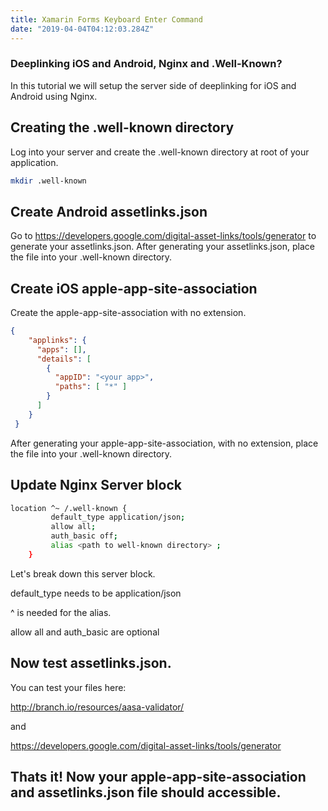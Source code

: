 ```yaml
---
title: Xamarin Forms Keyboard Enter Command 
date: "2019-04-04T04:12:03.284Z"
---
```


### Deeplinking iOS and Android, Nginx and .Well-Known?

In this tutorial we will setup the server side of deeplinking for iOS and Android using Nginx.


## Creating the .well-known directory 
Log into your server and create the .well-known directory at root of your application.

``` bash
mkdir .well-known
```

## Create Android assetlinks.json
Go to https://developers.google.com/digital-asset-links/tools/generator to generate your assetlinks.json.  After generating your assetlinks.json, place the file into your .well-known directory.

## Create iOS apple-app-site-association
Create the apple-app-site-association with no extension.

```json
{
    "applinks": {
      "apps": [],
      "details": [
        {
          "appID": "<your app>",
          "paths": [ "*" ]
        }
      ]
    }
 }
```

After generating your apple-app-site-association, with no extension, place the file into your .well-known directory.

## Update Nginx Server block

``` bash
location ^~ /.well-known {
         default_type application/json;
         allow all;
         auth_basic off;
         alias <path to well-known directory> ;
    }
```

Let's break down this server block.

default_type needs to be application/json

^ is needed for the alias.

allow all and auth_basic are optional

## Now test assetlinks.json.
You can test your files here:

http://branch.io/resources/aasa-validator/

and 

https://developers.google.com/digital-asset-links/tools/generator


## Thats it! Now your apple-app-site-association and assetlinks.json file should accessible.